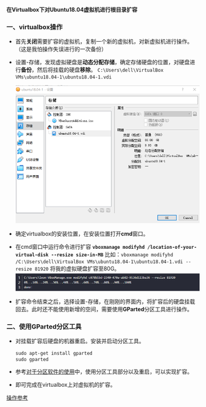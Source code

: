 
**在Virtualbox下对Ubuntu18.04虚拟机进行根目录扩容**

### 一、virtualbox操作

- 首先**关闭**需要扩容的虚拟机，复制一个新的虚拟机，对新虚拟机进行操作。（这是我怕操作失误进行的一次备份）

- 设置-存储，发现虚拟硬盘是**动态分配存储**，确定存储硬盘的位置，对硬盘进行**备份**，然后将挂载的硬盘**移除**。
`C:\Users\dell\VirtualBox VMs\ubuntu18.04-1\ubuntu18.04-1.vdi`

  ![](pic\设置.png)

- 确定virtualbox的安装位置，在安装位置打开**cmd**窗口。

- 在cmd窗口中运行命令进行扩容
 **`vboxmanage modifyhd /location-of-your-virtual-disk --resize size-in-MB`**
比如：`vboxmanage modifyhd /C:\Users\dell\VirtualBox VMs\ubuntu18.04-1\ubuntu18.04-1.vdi --resize 81920`
将我的虚拟硬盘扩容至80G。
  ![](pic\进度条.png)

- 扩容命令结束之后，选择设置-存储，在刚刚的界面内，将扩容后的硬盘挂载回去。此时还不能使用新增的空间，需要使用**GParted**分区工具进行操作。

### 二、使用GParted分区工具

- 对挂载扩容后硬盘的机器重启。安装并启动分区工具。
   ```
   sudo apt-get install gparted
   sudo gparted
   ```

- 参考[对于分区软件的使用](https://blog.csdn.net/LEON1741/article/details/56494797)中，使用分区工具部分以及重启，可以实现扩容。

- 即可完成在virtualbox上对虚拟机的扩容。

 [操作参考](https://www.cnblogs.com/xueweihan/p/5923937.html)